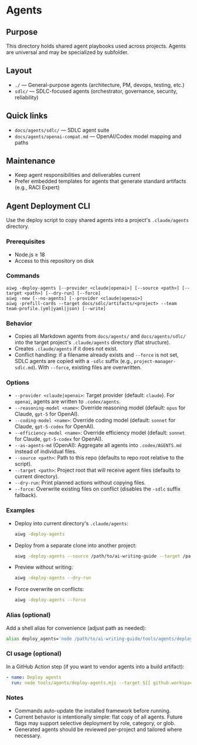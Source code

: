 # Agents

## Purpose

This directory holds shared agent playbooks used across projects. Agents are universal and may be
specialized by subfolder.

## Layout

- `./` — General-purpose agents (architecture, PM, devops, testing, etc.)
- `sdlc/` — SDLC-focused agents (orchestrator, governance, security, reliability)


## Quick links

- `docs/agents/sdlc/` — SDLC agent suite
- `docs/agents/openai-compat.md` — OpenAI/Codex model mapping and paths


## Maintenance

- Keep agent responsibilities and deliverables current
- Prefer embedded templates for agents that generate standard artifacts (e.g., RACI Expert)


## Agent Deployment CLI

Use the deploy script to copy shared agents into a project's `.claude/agents` directory.

### Prerequisites

- Node.js ≥ 18
- Access to this repository on disk


### Commands

```text
aiwg -deploy-agents [--provider <claude|openai>] [--source <path>] [--target <path>] [--dry-run] [--force]
aiwg -new [--no-agents] [--provider <claude|openai>]
aiwg -prefill-cards --target docs/sdlc/artifacts/<project> --team team-profile.(yml|yaml|json) [--write]
```

### Behavior

- Copies all Markdown agents from `docs/agents/` and `docs/agents/sdlc/` into the target
  project's `.claude/agents` directory (flat structure).
- Creates `.claude/agents` if it does not exist.
- Conflict handling: if a filename already exists and `--force` is not set, SDLC agents are copied
  with a `-sdlc` suffix (e.g., `project-manager-sdlc.md`). With `--force`, existing files are
  overwritten.


### Options

- `--provider <claude|openai>`: Target provider (default: `claude`). For `openai`, agents are written to `.codex/agents`.
- `--reasoning-model <name>`: Override reasoning model (default: `opus` for Claude, `gpt-5` for OpenAI).
- `--coding-model <name>`: Override coding model (default: `sonnet` for Claude, `gpt-5-codex` for OpenAI).
- `--efficiency-model <name>`: Override efficiency model (default: `sonnet` for Claude, `gpt-5-codex` for OpenAI).
- `--as-agents-md` (OpenAI): Aggregate all agents into `.codex/AGENTS.md` instead of individual files.
- `--source <path>`: Path to this repo (defaults to repo root relative to the script).
- `--target <path>`: Project root that will receive agent files (defaults to current directory).
- `--dry-run`: Print planned actions without copying files.
- `--force`: Overwrite existing files on conflict (disables the `-sdlc` suffix fallback).


### Examples

- Deploy into current directory's `.claude/agents`:
  ```bash
  aiwg -deploy-agents
  ```
- Deploy from a separate clone into another project:
  ```bash
  aiwg -deploy-agents --source /path/to/ai-writing-guide --target /path/to/another-project
  ```
- Preview without writing:
  ```bash
  aiwg -deploy-agents --dry-run
  ```
- Force overwrite on conflicts:
  ```bash
  aiwg -deploy-agents --force
  ```


### Alias (optional)

Add a shell alias for convenience (adjust path as needed):

```bash
alias deploy_agents='node /path/to/ai-writing-guide/tools/agents/deploy-agents.mjs'
```

### CI usage (optional)

In a GitHub Action step (if you want to vendor agents into a build artifact):

```yaml
- name: Deploy agents
  run: node tools/agents/deploy-agents.mjs --target ${{ github.workspace }}
```

### Notes

- Commands auto-update the installed framework before running.
- Current behavior is intentionally simple: flat copy of all agents. Future flags may support
  selective deployment by role, category, or glob.
- Generated agents should be reviewed per-project and tailored where necessary.
